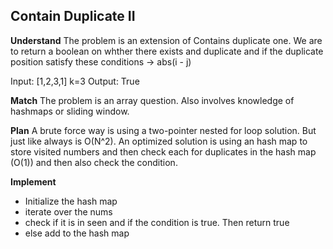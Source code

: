 ## Contain Duplicate II 
**Understand**
The problem is an extension of Contains duplicate one. We are to return a boolean on whther there exists and duplicate and if the duplicate position satisfy these conditions -> abs(i - j)

Input: [1,2,3,1] k=3
Output: True

**Match**
The problem is an array question. Also involves knowledge of hashmaps or sliding window.

**Plan**
A brute force way is using a two-pointer nested for loop solution. But just like always is O(N^2). 
An optimized solution is using an hash map to store visited numbers and then check each for duplicates in the hash map (O(1)) and then also check the condition.

**Implement**
- Initialize the hash map
- iterate over the nums
- check if it is in seen and if the condition is true. Then return true
- else add to the hash map
